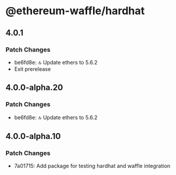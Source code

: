 # @ethereum-waffle/hardhat

## 4.0.1

### Patch Changes

- be6fd8e: 🔝 Update ethers to 5.6.2
- Exit prerelease

## 4.0.0-alpha.20

### Patch Changes

- be6fd8e: 🔝 Update ethers to 5.6.2

## 4.0.0-alpha.10

### Patch Changes

- 7a01715: Add package for testing hardhat and waffle integration
